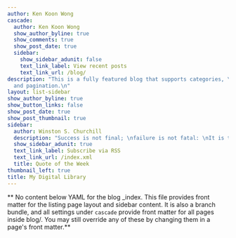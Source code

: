 ```yaml
---
author: Ken Koon Wong
cascade:
  author: Ken Koon Wong
  show_author_byline: true
  show_comments: true
  show_post_date: true
  sidebar:
    show_sidebar_adunit: false
    text_link_label: View recent posts
    text_link_url: /blog/
description: "This is a fully featured blog that supports categories, \ntags, series,
  and pagination.\n"
layout: list-sidebar
show_author_byline: true
show_button_links: false
show_post_date: true
show_post_thumbnail: true
sidebar:
  author: Winston S. Churchill
  description: "Success is not final; \nfailure is not fatal: \nIt is the courage to continue\nthat counts."
  show_sidebar_adunit: true
  text_link_label: Subscribe via RSS
  text_link_url: /index.xml
  title: Quote of the Week
thumbnail_left: true
title: My Digital Library 
---
```


** No content below YAML for the blog _index. This file provides front matter for the listing page layout and sidebar content. It is also a branch bundle, and all settings under `cascade` provide front matter for all pages inside blog/. You may still override any of these by changing them in a page's front matter.**
